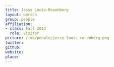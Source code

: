 ```yaml
---
title: Jesse Louis-Rosenberg
layout: person
group: people
affiliation:
- class: Fall 2013
  role: Visitor
picture: /img/people/jesse_louis_rosenberg.png
twitter:
github:
website:
place:
---
```

